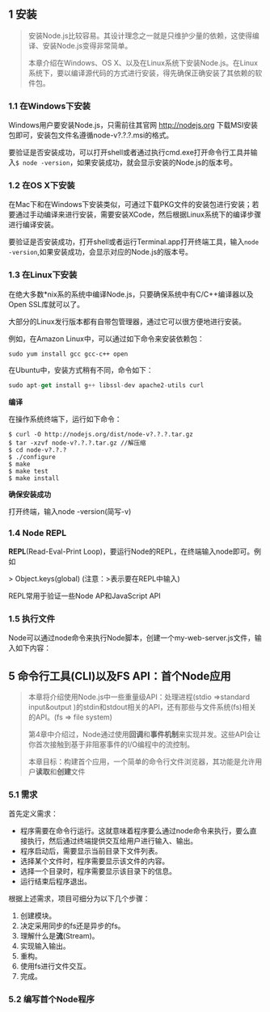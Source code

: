 ## 1 安装

> 安装Node.js比较容易。其设计理念之一就是只维护少量的依赖，这使得编译、安装Node.js变得非常简单。
>
> 本章介绍在Windows、OS X、以及在Linux系统下安装Node.js。在Linux系统下，要以编译源代码的方式进行安装，得先确保正确安装了其依赖的软件包。

### 1.1 在Windows下安装

Windows用户要安装Node.js，只需前往其官网 http://nodejs.org 下载MSI安装包即可，安装包文件名遵循node-v?.?.?.msi的格式。

要验证是否安装成功，可以打开shell或者通过执行cmd.exe打开命令行工具并输入```$ node -version```，如果安装成功，就会显示安装的Node.js的版本号。

### 1.2 在OS X下安装

在Mac下和在Windows下安装类似，可通过下载PKG文件的安装包进行安装；若要通过手动编译来进行安装，需要安装XCode，然后根据Linux系统下的编译步骤进行编译安装。

 要验证是否安装成功，打开shell或者运行Terminal.app打开终端工具，输入```node -version```,如果安装成功，会显示对应的Node.js的版本号。

### 1.3 在Linux下安装

在绝大多数*nix系的系统中编译Node.js，只要确保系统中有C/C++编译器以及Open SSL库就可以了。

大部分的Linux发行版本都有自带包管理器，通过它可以很方便地进行安装。

例如，在Amazon Linux中，可以通过如下命令来安装依赖包：

```
sudo yum install gcc gcc-c++ open
```

在Ubuntu中，安装方式稍有不同，命令如下：

``` javascript
sudo apt-get install g++ libssl-dev apache2-utils curl  
```

**编译**

在操作系统终端下，运行如下命令：

```
$ curl -O http://nodejs.org/dist/node-v?.?.?.tar.gz
$ tar -xzvf node-v?.?.?.tar.gz //解压缩
$ cd node-v?.?.?
$ ./configure
$ make
$ make test
$ make install
```

**确保安装成功**

打开终端，输入node -version(简写-v)

### 1.4 Node REPL

**REPL**(Read-Eval-Print Loop)，要运行Node的REPL，在终端输入node即可。例如

\> Object.keys(global) (注意：>表示要在REPL中输入)

REPL常用于验证一些Node AP和JavaScript API

### 1.5 执行文件

Node可以通过node命令来执行Node脚本，创建一个my-web-server.js文件，输入如下内容：



## 5 命令行工具(CLI)以及FS API：首个Node应用

> 本章将介绍使用Node.js中一些重量级API：处理进程(stdio =>standard input&output )的stdin和stdout相关的API，还有那些与文件系统(fs)相关的API。(fs => file system)
>
> 第4章中介绍过，Node通过使用**回调**和**事件机制**来实现并发。这些API会让你首次接触到基于非阻塞事件的I/O编程中的流控制。
>
> 本章目标：构建首个应用，一个简单的命令行文件浏览器，其功能是允许用户**读取**和**创建**文件

### 5.1 需求

首先定义需求：

- 程序需要在命令行运行。这就意味着程序要么通过node命令来执行，要么直接执行，然后通过终端提供交互给用户进行输入、输出。
- 程序启动后，需要显示当前目录下文件列表。
- 选择某个文件时，程序需要显示该文件的内容。
- 选择一个目录时，程序需要显示该目录下的信息。
- 运行结束后程序退出。

根据上述需求，项目可细分为以下几个步骤：

1. 创建模块。
2. 决定采用同步的fs还是异步的fs。
3. 理解什么是**流**(Stream)。
4. 实现输入输出。
5. 重构。
6. 使用fs进行文件交互。
7. 完成。

### 5.2 编写首个Node程序

